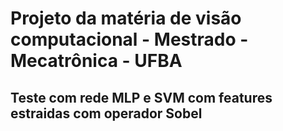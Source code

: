 # Projeto da matéria de visão computacional - Mestrado - Mecatrônica - UFBA

## Teste com rede MLP e SVM com features estraidas com operador Sobel
